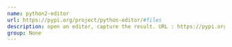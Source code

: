 ```yaml
---
name: python2-editor
url: https://pypi.org/project/python-editor/#files
description: open an editor, capture the result. URL : https://pypi.org/project/python-editor/#files Groups : None
group: None
---
```

